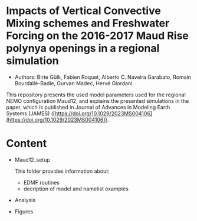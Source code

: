# Impacts of Vertical Convective Mixing schemes and Freshwater Forcing on the 2016-2017 Maud Rise polynya openings in a regional simulation

* Authors: Birte Gülk, Fabien Roquet, Alberto C. Naveira Garabato, Romain Bourdallé-Badie, Gurvan Madec, Hervé Giordani

This repository presents the used model parameters used for the regional NEMO configuration Maud12, and explains the presented simulations in the paper, which is published in Journal of Advances in Modeling Earth Systems (JAMES) ([https://doi.org/10.1029/2023MS004106](https://doi.org/10.1029/2023MS004106)).

# Content
- Maud12_setup

  This folder provides information about:
  - EDMF routines
  - decription of model and namelist examples
- Analysis
- Figures